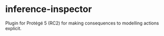 # inference-inspector
Plugin for Protégé 5 (RC2) for making consequences to modelling actions explicit.

